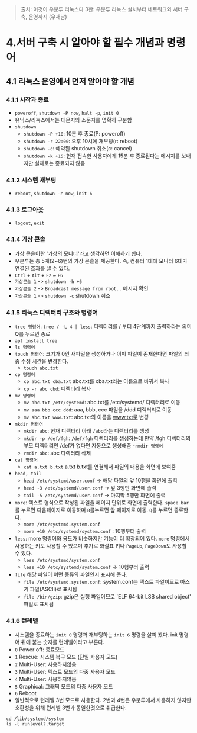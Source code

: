 > 출처: 이것이 우분투 리눅스다 3판: 우분투 리눅스 설치부터 네트워크와 서버 구축, 운영까지 (우재남) 

# 4.서버 구축 시 알아야 할 필수 개념과 명령어
## 4.1 리눅스 운영에서 먼저 알아야 할 개념
### 4.1.1 시작과 종료
- `poweroff`, `shutdown -P now`, `halt -p`, `init 0`
- 유닉스/리눅스에서는 대문자와 소문자를 명확히 구분함
- `shutdown`
  * `shutdown -P +10`: 10분 후 종료(P: poweroff)
  * `shutdown -r 22:00`: 오후 10시에 재부팅(r: reboot)
  * `shutdown -c`: 예약된 shutdown 취소(c: cancel)
  * `shutdown -k +15`: 현재 접속한 사용자에게 15분 후 종료된다는 메시지를 보내지만 실제로는 종료되지 않음

### 4.1.2 시스템 재부팅
- `reboot`, `shutdown -r now`, `init 6`

### 4.1.3 로그아웃
- `logout`, `exit`

### 4.1.4 가상 콘솔
- 가상 콘솔이란 '가상의 모니터'라고 생각하면 이해하기 쉽다.
- 우분투는 총 5개(2~6)번의 가상 콘솔을 제공한다. 즉, 컴퓨터 1대에 모니터 6대가 연결된 효과를 낼 수 있다.
- `Ctrl` + `Alt` + `F2` ~ `F6`
- `가상콘솔 1` -> `shutdown -h +5`
- `가상콘솔 2` -> `Broadcast message from root..` 메시지 확인
- `가상콘솔 1` -> `shutdown -c` shutdown 취소

### 4.1.5 리눅스 디렉터리 구조와 명령어
- `tree 명령어`: `tree / -L 4 | less`: 디렉터리를 / 부터 4단계까지 출력하라는 의미 Q를 누르면 종료
- `apt install tree`
- `ls 명령어`
- `touch 명령어`: 크기가 0인 새파일을 생성하거나 이미 파일이 존재한다면 파일의 최종 수정 시간을 변경한다.
  * `touch abc.txt`
- `cp 명령어`
  * `cp abc.txt cba.txt` abc.txt를 cba.txt라는 이름으로 바꿔서 복사
  * `cp -r abc cbd`: 디렉터리 복사
- `mv 명령어`
  * `mv abc.txt /etc/systemd`: abc.txt를 /etc/systemd/ 디렉터리로 이동
  * `mv aaa bbb ccc ddd`: aaa, bbb, ccc 파일을 /ddd 디렉터리로 이동
  * `mv abc.txt www.txt`: abc.txt의 이름을 www.txt로 변경
- `mkdir 명령어`
  * `mkdir abc`: 현재 디렉터리 아래 `/abc`라는 디렉터리를 생성
  * `mkdir -p /def/fgh`: `/def/fgh` 디렉터리를 생성하는데 만약 /fgh 디렉터리의 부모 디렉터리인  /def가 없다면 자동으로 생성해줌
-`rmdir 명령어`
  * `rmdir abc`: abc 디렉터리 삭제
- `cat 명령어`
  * `cat a.txt b.txt` a.txt b.txt를 연결해서 파일의 내용을 화면에 보여줌
- `head, tail`
  * `head /etc/systemd/user.conf` -> 해당 파일의 앞 10행을 화면에 출력
  * `head -3 /etc/systemd/user.conf` -> 앞 3행만 화면에 출력
  * `tail -5 /etc/systemd/user.conf` -> 마지막 5행만 화면에 출력
- `more`: 텍스트 형식으로 작성된 파일을 페이지 단위로 화면에 출력한다. `space bar`를 누르면 다음페이지로 이동하며 `B`를누르면 앞 페이지로 이동. `Q`를 누르면 종료한다.
  * `more /etc/systemd.system.conf`
  * `more +10 /etc/systemd/system.conf` : 10행부터 출력
- `less`: more 명령어와 용도가 비슷하지만 기능이 더 확장되어 있다. `more` 명령에서 사용하는 키도 사용할 수 있으며 추가로
화살표 키나 `PageUp`, `PageDown`도 사용할 수 있다.
  * `less /etc/systemd/system.conf`
  * `less +10 /etc/systemd/system.conf` -> 10행부터 출력
- `file` 해당 파일이 어떤 종류의 파일인지 표시해 준다.
  * `file /etc/systemd.system.conf`: system.conf는 텍스트 파일이므로 아스키 파일(ASCII)로 표시됨
  * `file /bin/gzip`: gzip은 실행 파일이므로 `ELF 64-bit LSB shared object' 파일로 표시됨

### 4.1.6 런레벨
- 시스템을 종료하는 `init 0` 명령과 재부팅하는 `init 6` 명령을 살펴 봤다. init 명령어 뒤에 붙는 숫자를 런레벨이라고 부른다.
- `0` Power off: 종료모드
- `1` Rescue: 시스템 복구 모드 (단일 사용자 모드)
- `2` Multi-User: 사용하지않음
- `3` Multi-User: 텍스트 모드의 다중 사용자 모드
- `4` Multi-User: 사용하지않음
- `5` Graphical: 그래픽 모드의 다중 사용자 모드
- `6` Reboot
- 일반적으로 런레벨 3번 모드로 사용한다. 2번과 4번은 우분투에서 사용하지 않지만 호환성을 위해 런레벨 3번과 동일한것으로 취급한다.
```shell
cd /lib/systemd/system
ls -l runlevel?.target
```
